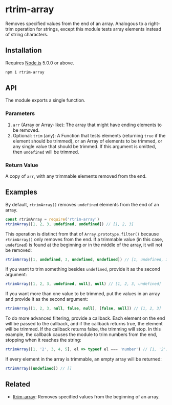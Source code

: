 # rtrim-array

Removes specified values from the end of an array. Analogous to a right-trim operation for strings, except this module tests array elements instead of string characters.

## Installation

Requires [Node.js](https://nodejs.org/) 5.0.0 or above.

```bash
npm i rtrim-array
```

## API

The module exports a single function.

### Parameters

1. `arr` (Array or Array-like): The array that might have ending elements to be removed.
2. Optional: `trim` (any): A Function that tests elements (returning `true` if the element should be trimmed), or an Array of elements to be trimmed, or any single value that should be trimmed. If this argument is omitted, then `undefined` will be trimmed.

### Return Value

A copy of `arr`, with any trimmable elements removed from the end.

## Examples

By default, `rtrimArray()` removes `undefined` elements from the end of an array.

```javascript
const rtrimArray = require('rtrim-array')
rtrimArray([1, 2, 3, undefined, undefined]) // [1, 2, 3]
```

This operation is distinct from that of `Array.prototype.filter()` because `rtrimArray()` only removes from the end. If a trimmable value (in this case, `undefined`) is found at the beginning or in the middle of the array, it will not be removed:

```javascript
rtrimArray([1, undefined, 3, undefined, undefined]) // [1, undefined, 3]
```

If you want to trim something besides `undefined`, provide it as the second argument:

```javascript
rtrimArray([1, 2, 3, undefined, null], null) // [1, 2, 3, undefined]
```

If you want more than one value to be trimmed, put the values in an array and provide it as the second argument:

```javascript
rtrimArray([1, 2, 3, null, false, null], [false, null]) // [1, 2, 3]
```

To do more advanced filtering, provide a callback. Each element on the end will be passed to the callback, and if the callback returns true, the element will be trimmed. If the callback returns false, the trimming will stop. In this example, the callback causes the module to trim numbers from the end, stopping when it reaches the string:

```javascript
rtrimArray([1, '2', 3, 4, 5], el => typeof el === 'number') // [1, '2']
```

If every element in the array is trimmable, an empty array will be returned:

```javascript
rtrimArray([undefined]) // []
```

## Related

* [ltrim-array](https://github.com/lamansky/ltrim-array): Removes specified values from the beginning of an array.
